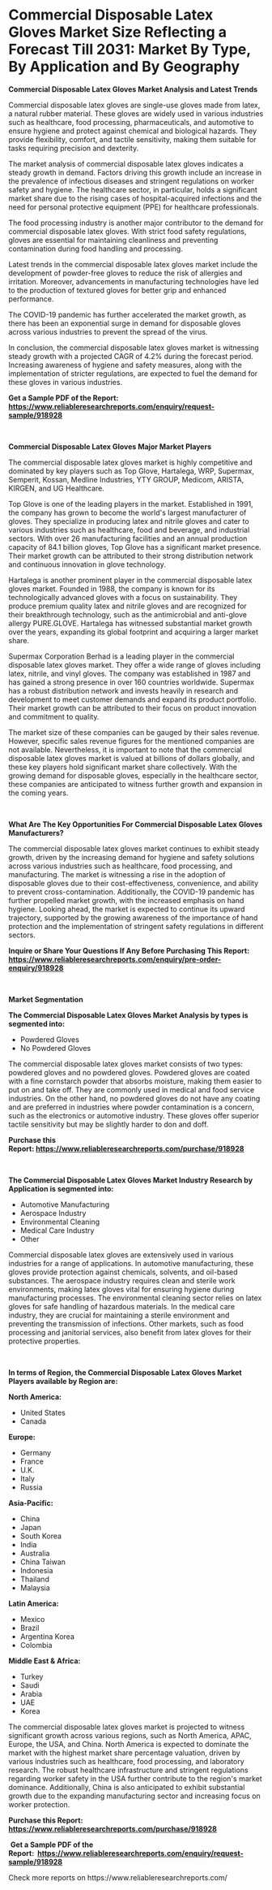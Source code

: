 <p><h1>Commercial Disposable Latex Gloves Market Size Reflecting a Forecast Till 2031: Market By Type, By Application and By Geography</h1></p><p><strong>Commercial Disposable Latex Gloves Market Analysis and Latest Trends</strong></p>
<p><p>Commercial disposable latex gloves are single-use gloves made from latex, a natural rubber material. These gloves are widely used in various industries such as healthcare, food processing, pharmaceuticals, and automotive to ensure hygiene and protect against chemical and biological hazards. They provide flexibility, comfort, and tactile sensitivity, making them suitable for tasks requiring precision and dexterity.</p><p>The market analysis of commercial disposable latex gloves indicates a steady growth in demand. Factors driving this growth include an increase in the prevalence of infectious diseases and stringent regulations on worker safety and hygiene. The healthcare sector, in particular, holds a significant market share due to the rising cases of hospital-acquired infections and the need for personal protective equipment (PPE) for healthcare professionals.</p><p>The food processing industry is another major contributor to the demand for commercial disposable latex gloves. With strict food safety regulations, gloves are essential for maintaining cleanliness and preventing contamination during food handling and processing.</p><p>Latest trends in the commercial disposable latex gloves market include the development of powder-free gloves to reduce the risk of allergies and irritation. Moreover, advancements in manufacturing technologies have led to the production of textured gloves for better grip and enhanced performance.</p><p>The COVID-19 pandemic has further accelerated the market growth, as there has been an exponential surge in demand for disposable gloves across various industries to prevent the spread of the virus.</p><p>In conclusion, the commercial disposable latex gloves market is witnessing steady growth with a projected CAGR of 4.2% during the forecast period. Increasing awareness of hygiene and safety measures, along with the implementation of stricter regulations, are expected to fuel the demand for these gloves in various industries.</p></p>
<p><strong>Get a Sample PDF of the Report:&nbsp; <a href="https://www.reliableresearchreports.com/enquiry/request-sample/918928">https://www.reliableresearchreports.com/enquiry/request-sample/918928</a></strong></p>
<p>&nbsp;</p>
<p><strong>Commercial Disposable Latex Gloves Major Market Players</strong></p>
<p><p>The commercial disposable latex gloves market is highly competitive and dominated by key players such as Top Glove, Hartalega, WRP, Supermax, Semperit, Kossan, Medline Industries, YTY GROUP, Medicom, ARISTA, KIRGEN, and UG Healthcare.</p><p>Top Glove is one of the leading players in the market. Established in 1991, the company has grown to become the world's largest manufacturer of gloves. They specialize in producing latex and nitrile gloves and cater to various industries such as healthcare, food and beverage, and industrial sectors. With over 26 manufacturing facilities and an annual production capacity of 84.1 billion gloves, Top Glove has a significant market presence. Their market growth can be attributed to their strong distribution network and continuous innovation in glove technology.</p><p>Hartalega is another prominent player in the commercial disposable latex gloves market. Founded in 1988, the company is known for its technologically advanced gloves with a focus on sustainability. They produce premium quality latex and nitrile gloves and are recognized for their breakthrough technology, such as the antimicrobial and anti-glove allergy PURE.GLOVE. Hartalega has witnessed substantial market growth over the years, expanding its global footprint and acquiring a larger market share.</p><p>Supermax Corporation Berhad is a leading player in the commercial disposable latex gloves market. They offer a wide range of gloves including latex, nitrile, and vinyl gloves. The company was established in 1987 and has gained a strong presence in over 160 countries worldwide. Supermax has a robust distribution network and invests heavily in research and development to meet customer demands and expand its product portfolio. Their market growth can be attributed to their focus on product innovation and commitment to quality.</p><p>The market size of these companies can be gauged by their sales revenue. However, specific sales revenue figures for the mentioned companies are not available. Nevertheless, it is important to note that the commercial disposable latex gloves market is valued at billions of dollars globally, and these key players hold significant market share collectively. With the growing demand for disposable gloves, especially in the healthcare sector, these companies are anticipated to witness further growth and expansion in the coming years.</p></p>
<p>&nbsp;</p>
<p><strong>What Are The Key Opportunities For Commercial Disposable Latex Gloves Manufacturers?</strong></p>
<p><p>The commercial disposable latex gloves market continues to exhibit steady growth, driven by the increasing demand for hygiene and safety solutions across various industries such as healthcare, food processing, and manufacturing. The market is witnessing a rise in the adoption of disposable gloves due to their cost-effectiveness, convenience, and ability to prevent cross-contamination. Additionally, the COVID-19 pandemic has further propelled market growth, with the increased emphasis on hand hygiene. Looking ahead, the market is expected to continue its upward trajectory, supported by the growing awareness of the importance of hand protection and the implementation of stringent safety regulations in different sectors.</p></p>
<p><strong>Inquire or Share Your Questions If Any Before Purchasing This Report: <a href="https://www.reliableresearchreports.com/enquiry/pre-order-enquiry/918928">https://www.reliableresearchreports.com/enquiry/pre-order-enquiry/918928</a></strong></p>
<p>&nbsp;</p>
<p><strong>Market Segmentation</strong></p>
<p><strong>The Commercial Disposable Latex Gloves Market Analysis by types is segmented into:</strong></p>
<p><ul><li>Powdered Gloves</li><li>No Powdered Gloves</li></ul></p>
<p><p>The commercial disposable latex gloves market consists of two types: powdered gloves and no powdered gloves. Powdered gloves are coated with a fine cornstarch powder that absorbs moisture, making them easier to put on and take off. They are commonly used in medical and food service industries. On the other hand, no powdered gloves do not have any coating and are preferred in industries where powder contamination is a concern, such as the electronics or automotive industry. These gloves offer superior tactile sensitivity but may be slightly harder to don and doff.</p></p>
<p><strong>Purchase this Report:&nbsp;<a href="https://www.reliableresearchreports.com/purchase/918928">https://www.reliableresearchreports.com/purchase/918928</a></strong></p>
<p>&nbsp;</p>
<p><strong>The Commercial Disposable Latex Gloves Market Industry Research by Application is segmented into:</strong></p>
<p><ul><li>Automotive Manufacturing</li><li>Aerospace Industry</li><li>Environmental Cleaning</li><li>Medical Care Industry</li><li>Other</li></ul></p>
<p><p>Commercial disposable latex gloves are extensively used in various industries for a range of applications. In automotive manufacturing, these gloves provide protection against chemicals, solvents, and oil-based substances. The aerospace industry requires clean and sterile work environments, making latex gloves vital for ensuring hygiene during manufacturing processes. The environmental cleaning sector relies on latex gloves for safe handling of hazardous materials. In the medical care industry, they are crucial for maintaining a sterile environment and preventing the transmission of infections. Other markets, such as food processing and janitorial services, also benefit from latex gloves for their protective properties.</p></p>
<p>&nbsp;</p>
<p><strong>In terms of Region, the Commercial Disposable Latex Gloves Market Players available by Region are:</strong></p>
<p>
    <p> <strong> North America: </strong>
        <ul>
            <li>United States</li>
            <li>Canada</li>
        </ul>
        </p> 
    <p> <strong> Europe: </strong>
        <ul>
            <li>Germany</li>
            <li>France</li>
            <li>U.K.</li>
            <li>Italy</li>
            <li>Russia</li>
        </ul>
        </p> 
    <p> <strong> Asia-Pacific: </strong>
        <ul>
            <li>China</li>
            <li>Japan</li>
            <li>South Korea</li>
            <li>India</li>
            <li>Australia</li>
            <li>China Taiwan</li>
            <li>Indonesia</li>
            <li>Thailand</li>
            <li>Malaysia</li>
        </ul>
        </p> 
    <p> <strong> Latin America: </strong>
        <ul>
            <li>Mexico</li>
            <li>Brazil</li>
            <li>Argentina Korea</li>
            <li>Colombia</li>
        </ul>
        </p> 
    <p> <strong> Middle East & Africa: </strong>
        <ul>
            <li>Turkey</li>
            <li>Saudi</li>
            <li>Arabia</li>
            <li>UAE</li>
            <li>Korea</li>
        </ul>
    </p>
    </p>
<p><p>The commercial disposable latex gloves market is projected to witness significant growth across various regions, such as North America, APAC, Europe, the USA, and China. North America is expected to dominate the market with the highest market share percentage valuation, driven by various industries such as healthcare, food processing, and laboratory research. The robust healthcare infrastructure and stringent regulations regarding worker safety in the USA further contribute to the region's market dominance. Additionally, China is also anticipated to exhibit substantial growth due to the expanding manufacturing sector and increasing focus on worker protection.</p></p>
<p><strong>Purchase this Report: <a href="https://www.reliableresearchreports.com/purchase/918928">https://www.reliableresearchreports.com/purchase/918928</a></strong></p>
<p>&nbsp;<strong>Get a Sample PDF of the Report:&nbsp;&nbsp;<a href="https://www.reliableresearchreports.com/enquiry/request-sample/918928">https://www.reliableresearchreports.com/enquiry/request-sample/918928</a></strong></p>
<p><strong></strong></p>
<p>Check more reports on https://www.reliableresearchreports.com/</p>